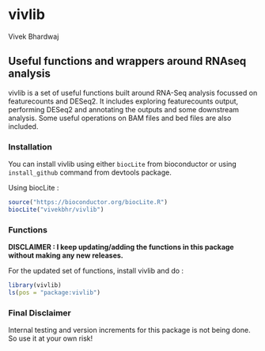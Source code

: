 # vivlib
Vivek Bhardwaj  

## Useful functions and wrappers around RNAseq analysis

vivlib is a set of useful functions built around RNA-Seq analysis focussed on featurecounts and DESeq2. It includes exploring featurecounts output, performing DESeq2 and annotating the outputs and some downstream analysis. Some useful operations on BAM files and bed files are also included.

### Installation

You can install vivlib using either `biocLite` from bioconductor or using `install_github` command from devtools package.

Using biocLite :


```r
source("https://bioconductor.org/biocLite.R")
biocLite("vivekbhr/vivlib")
```

### Functions

**DISCLAIMER : I keep updating/adding the functions in this package without making any new releases.**

For the updated set of functions, install vivlib and do :


```r
library(vivlib)
ls(pos = "package:vivlib")
```

### Final Disclaimer

Internal testing and version increments for this package is not being done. So use it at your own risk!
